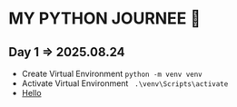 # MY PYTHON JOURNEE 🚀

## Day 1 => 2025.08.24

- Create Virtual Environment ``` python -m venv venv ```
- Activate Virtual Environment ``` .\venv\Scripts\activate```
- <a href="hello.py">Hello</a>